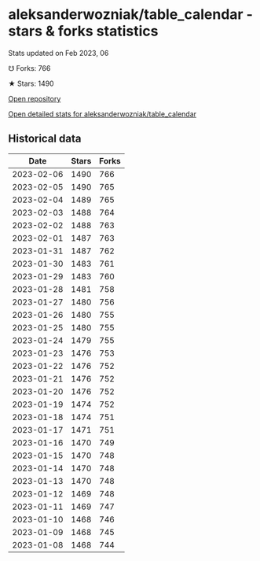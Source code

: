 # aleksanderwozniak/table_calendar - stars & forks statistics

Stats updated on Feb 2023, 06

☋ Forks: 766

★ Stars: 1490

[Open repository](https://github.com/aleksanderwozniak/table_calendar)

[Open detailed stats for aleksanderwozniak/table_calendar](https://reviewgithub.com/rep/aleksanderwozniak/table_calendar)

## Historical data
| Date | Stars | Forks |
|------|-------|-------|
| 2023-02-06 | 1490 | 766 | 
| 2023-02-05 | 1490 | 765 | 
| 2023-02-04 | 1489 | 765 | 
| 2023-02-03 | 1488 | 764 | 
| 2023-02-02 | 1488 | 763 | 
| 2023-02-01 | 1487 | 763 | 
| 2023-01-31 | 1487 | 762 | 
| 2023-01-30 | 1483 | 761 | 
| 2023-01-29 | 1483 | 760 | 
| 2023-01-28 | 1481 | 758 | 
| 2023-01-27 | 1480 | 756 | 
| 2023-01-26 | 1480 | 755 | 
| 2023-01-25 | 1480 | 755 | 
| 2023-01-24 | 1479 | 755 | 
| 2023-01-23 | 1476 | 753 | 
| 2023-01-22 | 1476 | 752 | 
| 2023-01-21 | 1476 | 752 | 
| 2023-01-20 | 1476 | 752 | 
| 2023-01-19 | 1474 | 752 | 
| 2023-01-18 | 1474 | 751 | 
| 2023-01-17 | 1471 | 751 | 
| 2023-01-16 | 1470 | 749 | 
| 2023-01-15 | 1470 | 748 | 
| 2023-01-14 | 1470 | 748 | 
| 2023-01-13 | 1470 | 748 | 
| 2023-01-12 | 1469 | 748 | 
| 2023-01-11 | 1469 | 747 | 
| 2023-01-10 | 1468 | 746 | 
| 2023-01-09 | 1468 | 745 | 
| 2023-01-08 | 1468 | 744 | 

